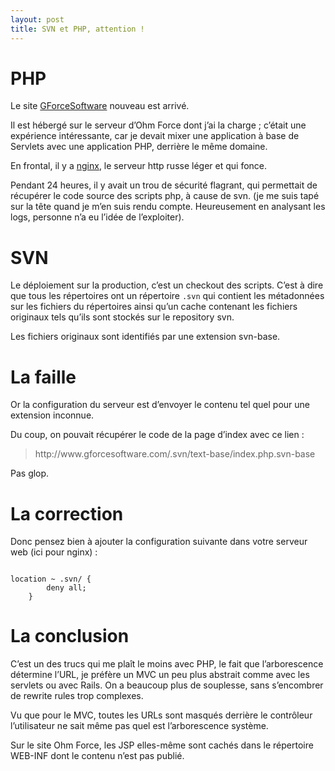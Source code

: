 ```yaml
---
layout: post
title: SVN et PHP, attention !
---
```

<h1>PHP</h1>

<p>Le site <a href="http://www.gforcesoftware.com/">GForceSoftware</a> nouveau est arrivé.</p>

<p>Il est hébergé sur le serveur d&#8217;Ohm Force dont j&#8217;ai la charge ; c&#8217;était une expérience intéressante, car je devait mixer une application à base de Servlets avec une application PHP, derrière le même domaine.</p>

<p>En frontal, il y a <a href="http://nginx.net/">nginx</a>, le serveur http russe léger et qui fonce.</p>

<p>Pendant 24 heures, il y avait un trou de sécurité flagrant, qui permettait de récupérer le code source des scripts php, à cause de svn. (je me suis tapé sur la tête quand je m&#8217;en suis rendu compte. Heureusement en analysant les logs, personne n&#8217;a eu l&#8217;idée de l&#8217;exploiter).</p>

<h1>SVN</h1>

<p>Le déploiement sur la production, c&#8217;est un checkout des scripts. C&#8217;est à dire que tous les répertoires ont un répertoire <code>.svn</code> qui contient les métadonnées sur les fichiers du répertoires ainsi qu&#8217;un cache contenant les fichiers originaux tels qu&#8217;ils sont stockés sur le repository svn.</p>

<p>Les fichiers originaux sont identifiés par une extension svn-base.</p>

<h1>La faille</h1>

<p>Or la configuration du serveur est d&#8217;envoyer le contenu tel quel pour une extension inconnue.</p>

<p>Du coup, on pouvait récupérer le code de la page d&#8217;index avec ce lien :</p>

<blockquote>
    <p>http://www.gforcesoftware.com/.svn/text-base/index.php.svn-base</p>
</blockquote>

<p>Pas glop.</p>

<h1>La correction</h1>

<p>Donc pensez bien à ajouter la configuration suivante dans votre serveur web (ici pour nginx) :</p>

<pre><code>
location ~ .svn/ {
        deny all;
    }
</code></pre>

<h1>La conclusion</h1>

<p>C&#8217;est un des trucs qui me plaît le moins avec PHP, le fait que l&#8217;arborescence détermine l&#8217;URL, je préfère un MVC un peu plus abstrait comme avec les servlets ou avec Rails. On a beaucoup plus de souplesse, sans s&#8217;encombrer de rewrite rules trop complexes.</p>

<p>Vu que pour le MVC, toutes les URLs sont masqués derrière le contrôleur l&#8217;utilisateur ne sait même pas quel est l&#8217;arborescence système.</p>

<p>Sur le site Ohm Force, les JSP elles-même sont cachés dans le répertoire WEB-INF dont le contenu n&#8217;est pas publié.</p>      
